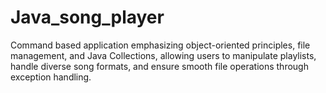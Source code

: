 # Java_song_player
Command based application emphasizing object-oriented principles, file management, and Java Collections, allowing users to manipulate playlists, handle diverse song formats, and ensure smooth file operations through exception handling.
